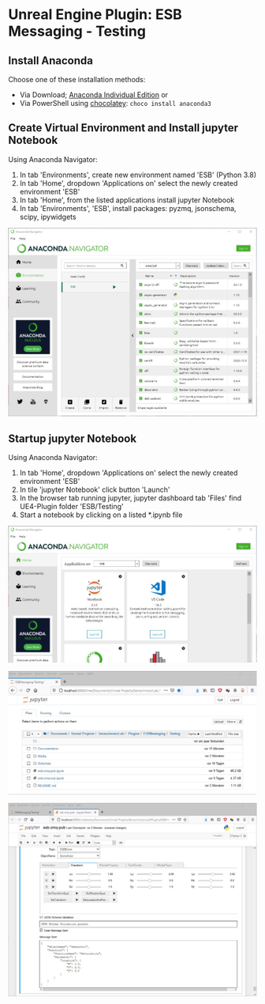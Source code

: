 # Unreal Engine Plugin: ESB Messaging - Testing

## Install Anaconda
Choose one of these installation methods:

* Via Download; [Anaconda Individual Edition](https://www.anaconda.com/products/individual) or
* Via PowerShell using [chocolatey](https://chocolatey.org/packages/anaconda3): `choco install anaconda3`

## Create Virtual Environment and Install jupyter Notebook
Using Anaconda Navigator:

1.  In tab 'Environments', create new environment named 'ESB' (Python 3.8)
2.  In tab 'Home', dropdown 'Applications on' select the newly created environment 'ESB'
3.  In tab 'Home', from the listed applications install jupyter Notebook
4.  In tab 'Environments', 'ESB', install packages: pyzmq, jsonschema, scipy, ipywidgets

![Screenshot of Anaconda Navigator Tab Environments](./Docs/ScreenshotAnacondaNavigatorEnvironments.jpg "Screenshot of Anaconda Navigator Tab Environments")

## Startup jupyter Notebook
Using Anaconda Navigator:

1.  In tab 'Home', dropdown 'Applications on' select the newly created environment 'ESB'
2.  In tile 'jupyter Notebook' click button 'Launch'
3.  In the browser tab running jupyter, jupyter dashboard tab 'Files' find UE4-Plugin folder 'ESB/Testing'
4.  Start a notebook by clicking on a listed *.ipynb file

![Screenshot of Anaconda Navigator Tab Home](./Docs/ScreenshotAnacondaNavigatorHome.jpg "Screenshot of Anaconda Navigator Tab Home")

![Screenshot of Jupyter Notebook Files](./Docs/ScreenshotJupyterFiles.jpg "Screenshot of Jupyter Notebook Files")

![Screenshot of Jupyter Notebook ESB ZeroMQ Publish](./Docs/ScreenshotEsbZmqPub.jpg "Screenshot of Jupyter Notebook ESB ZeroMQ Publish")
